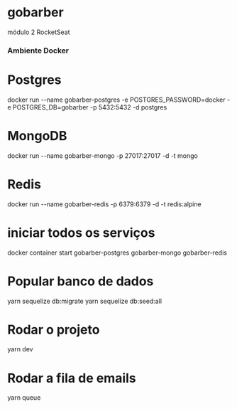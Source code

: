 # gobarber
módulo 2 RocketSeat

### Ambiente Docker ###

# Postgres
docker run --name gobarber-postgres -e POSTGRES_PASSWORD=docker -e POSTGRES_DB=gobarber -p 5432:5432 -d postgres

# MongoDB
docker run --name gobarber-mongo -p 27017:27017 -d -t mongo

# Redis
docker run --name gobarber-redis -p 6379:6379 -d -t redis:alpine

# iniciar todos os serviços
docker container start gobarber-postgres gobarber-mongo gobarber-redis

# Popular banco de dados
yarn sequelize db:migrate
yarn sequelize db:seed:all

# Rodar o projeto
yarn dev

# Rodar a fila de emails
yarn queue

